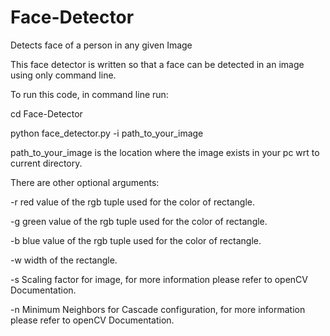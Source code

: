 # Face-Detector

Detects face of a person in any given Image

This face detector is written so that a face can be detected in an image using only command line.

To run this code, in command line run:

cd Face-Detector

python face_detector.py -i path_to_your_image


path_to_your_image is the location where the image exists in your pc wrt to current directory.

There are other optional arguments:

-r red value of the rgb tuple used for the color of rectangle.

-g green value of the rgb tuple used for the color of rectangle.

-b blue value of the rgb tuple used for the color of rectangle.

-w width of the rectangle.

-s Scaling factor for image, for more information please refer to openCV Documentation.

-n Minimum Neighbors for Cascade configuration, for more information please refer to openCV Documentation.

